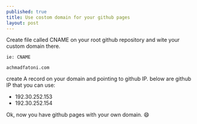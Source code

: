 ```yaml
---
published: true
title: Use costom domain for your github pages
layout: post
---
```

Create file called CNAME on your root github repository and wite your custom domain there.

`ie: CNAME`

`achmadfatoni.com`

create A record on your domain and pointing to github IP. below are github IP that you can use:
- 192.30.252.153
- 192.30.252.154

Ok, now you have github pages with your own domain. :smile:
